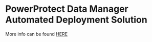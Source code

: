 # PowerProtect Data Manager Automated Deployment Solution
More info can be found [HERE](https://infohub.delltechnologies.com/p/powerprotect-data-manager-deployment-automation-deploy-powerprotect-data-manager-in-minutes/)
